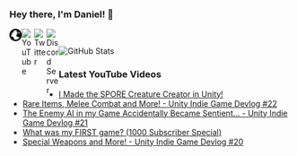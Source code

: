 ### Hey there, I'm Daniel! 👋
[<img align="left" alt="Website" width="22px" src="https://raw.githubusercontent.com/iconic/open-iconic/master/svg/globe.svg" />][website]
[<img align="left" alt="YouTube" width="22px" src="https://cdn.jsdelivr.net/npm/simple-icons@v3/icons/youtube.svg" />][youtube]
[<img align="left" alt="Twitter" width="22px" src="https://cdn.jsdelivr.net/npm/simple-icons@v3/icons/twitter.svg" />][twitter]
[<img align="left" alt="Discord Server" width="22px" src="https://cdn.jsdelivr.net/npm/simple-icons@v3/icons/discord.svg" />][discord-server]
<br/>

<img align="left" alt="GitHub Stats" src="https://github-readme-stats.vercel.app/api?username=daniellochner&show_icons=true&hide_border=true" />
<br/>

### Latest YouTube Videos
<!-- YOUTUBE:START -->
- [I Made the SPORE Creature Creator in Unity!](https://www.youtube.com/watch?v=Br_SQAc87s8)
- [Rare Items, Melee Combat and More! - Unity Indie Game Devlog #22](https://www.youtube.com/watch?v=Ybfrh7zPWGQ)
- [The Enemy AI in my Game Accidentally Became Sentient... - Unity Indie Game Devlog #21](https://www.youtube.com/watch?v=XacJw8plXa0)
- [What was my FIRST game? &lpar;1000 Subscriber Special&rpar;](https://www.youtube.com/watch?v=Hz5sc3bpUk4)
- [Special Weapons and More! - Unity Indie Game Devlog #20](https://www.youtube.com/watch?v=_xrOC4JfNoI)
<!-- YOUTUBE:END -->

[website]: https://daniellochner.com
[twitter]: https://twitter.com/daniellochner
[youtube]: https://youtube.com/daniellochner
[discord-server]: https://discord.com/invite/CpugBB4r7W 